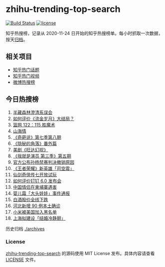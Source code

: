 # zhihu-trending-top-search

[![Build Status](https://github.com/justjavac/zhihu-trending-top-search/workflows/ci/badge.svg?branch=main)](https://github.com/justjavac/zhihu-trending-top-search/actions)
[![license](https://img.shields.io/github/license/justjavac/zhihu-trending-top-search)](https://github.com/justjavac/zhihu-trending-top-search/blob/main/LICENSE)

知乎热搜榜，记录从 2020-11-24 日开始的知乎热搜榜单。每小时抓取一次数据，按天[归档](./archives)。

## 相关项目

- [知乎热门话题](https://github.com/justjavac/zhihu-trending-hot-questions)
- [知乎热门视频](https://github.com/justjavac/zhihu-trending-hot-video)
- [微博热搜榜](https://github.com/justjavac/weibo-trending-hot-search)

## 今日热搜榜

<!-- BEGIN -->
<!-- 最后更新时间 Sun Jan 17 2021 15:32:40 GMT+0800 (CST) -->
1. [半藏森林澄清系误会](https://www.zhihu.com/search?q=半藏森林)
1. [如何评价《流金岁月》大结局？](https://www.zhihu.com/search?q=流金岁月)
1. [篮网 122：115 胜魔术](https://www.zhihu.com/search?q=哈登)
1. [山海情](https://www.zhihu.com/search?q=山海情)
1. [《奇葩说》第七季第八期](https://www.zhihu.com/search?q=奇葩说)
1. [《隐秘的角落》番外篇](https://www.zhihu.com/search?q=隐秘的角落)
1. [美剧《旺达幻视》](https://www.zhihu.com/search?q=旺达幻视)
1. [《我就是演员 第三季》第五期](https://www.zhihu.com/search?q=我就是演员)
1. [官方公布孙杨禁赛判决撤销原因](https://www.zhihu.com/search?q=孙杨)
1. [《王者荣耀》新英雄「司空震」](https://www.zhihu.com/search?q=司空震)
1. [仙剑奇侠传七开放试玩](https://www.zhihu.com/search?q=仙剑奇侠传七)
1. [如何评价钉钉 6.0 发布会](https://www.zhihu.com/search?q=钉钉)
1. [中国情侣在柬埔寨遇害](https://www.zhihu.com/search?q=中国情侣柬埔寨)
1. [婴儿霜「大头娃娃」事件通报](https://www.zhihu.com/search?q=大头娃娃)
1. [白酒股价全线下跌](https://www.zhihu.com/search?q=白酒股大跌)
1. [河北新增 90 例本土确诊](https://www.zhihu.com/search?q=河北新增)
1. [小米被美国加入黑名单](https://www.zhihu.com/search?q=小米被制裁)
1. [上海拟建设「结婚冷静期」](https://www.zhihu.com/search?q=结婚冷静期)
<!-- END -->

历史归档 [./archives](./archives)

### License

[zhihu-trending-top-search](https://github.com/justjavac/zhihu-trending-top-search) 的源码使用 MIT License 发布。具体内容请查看 [LICENSE](./LICENSE) 文件。

